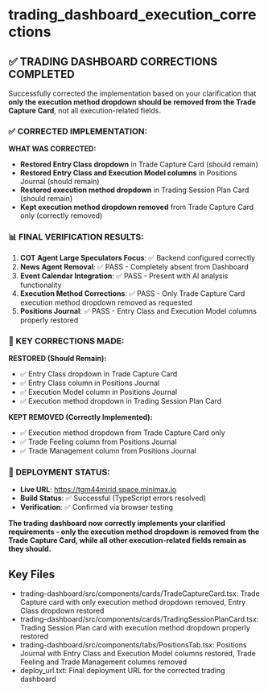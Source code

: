 # trading_dashboard_execution_corrections

## ✅ TRADING DASHBOARD CORRECTIONS COMPLETED

Successfully corrected the implementation based on your clarification that **only the execution method dropdown should be removed from the Trade Capture Card**, not all execution-related fields.

### **✅ CORRECTED IMPLEMENTATION:**

**WHAT WAS CORRECTED:**
- **Restored Entry Class dropdown** in Trade Capture Card (should remain)
- **Restored Entry Class and Execution Model columns** in Positions Journal (should remain)  
- **Restored execution method dropdown** in Trading Session Plan Card (should remain)
- **Kept execution method dropdown removed** from Trade Capture Card only (correctly removed)

### **📊 FINAL VERIFICATION RESULTS:**

1. **COT Agent Large Speculators Focus**: ✅ Backend configured correctly
2. **News Agent Removal**: ✅ PASS - Completely absent from Dashboard
3. **Event Calendar Integration**: ✅ PASS - Present with AI analysis functionality
4. **Execution Method Corrections**: ✅ PASS - Only Trade Capture Card execution method dropdown removed as requested
5. **Positions Journal**: ✅ PASS - Entry Class and Execution Model columns properly restored

### **🎯 KEY CORRECTIONS MADE:**

**RESTORED (Should Remain):**
- ✅ Entry Class dropdown in Trade Capture Card
- ✅ Entry Class column in Positions Journal  
- ✅ Execution Model column in Positions Journal
- ✅ Execution method dropdown in Trading Session Plan Card

**KEPT REMOVED (Correctly Implemented):**
- ✅ Execution method dropdown from Trade Capture Card only
- ✅ Trade Feeling column from Positions Journal
- ✅ Trade Management column from Positions Journal

### **🚀 DEPLOYMENT STATUS:**
- **Live URL**: https://tgm44mirid.space.minimax.io
- **Build Status**: ✅ Successful (TypeScript errors resolved)
- **Verification**: ✅ Confirmed via browser testing

**The trading dashboard now correctly implements your clarified requirements - only the execution method dropdown is removed from the Trade Capture Card, while all other execution-related fields remain as they should.**

## Key Files

- trading-dashboard/src/components/cards/TradeCaptureCard.tsx: Trade Capture card with only execution method dropdown removed, Entry Class dropdown restored
- trading-dashboard/src/components/cards/TradingSessionPlanCard.tsx: Trading Session Plan card with execution method dropdown properly restored
- trading-dashboard/src/components/tabs/PositionsTab.tsx: Positions Journal with Entry Class and Execution Model columns restored, Trade Feeling and Trade Management columns removed
- deploy_url.txt: Final deployment URL for the corrected trading dashboard
